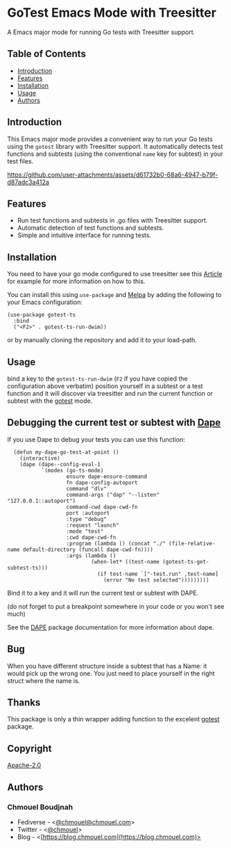 # GoTest Emacs Mode with Treesitter

A Emacs major mode for running Go tests with Treesitter support.

## Table of Contents

* [Introduction](#introduction)
* [Features](#features)
* [Installation](#installation)
* [Usage](#usage)
* [Authors](#authors)

## Introduction

This Emacs major mode provides a convenient way to run your Go tests using the
`gotest` library with Treesitter support. It automatically detects test
functions and subtests (using the conventional `name` key for subtest) in your
test files.

<https://github.com/user-attachments/assets/d61732b0-68a6-4947-b79f-d87adc3a412a>

## Features

* Run test functions and subtests in .go files with Treesitter support.
* Automatic detection of test functions and subtests.
* Simple and intuitive interface for running tests.

## Installation

You need to have your go mode configured to use treesitter see this
[Article](https://robbmann.io/posts/emacs-treesit-auto/) for example for more
information on how to this.

You can install this using `use-package` and
[Melpa](https://melpa.org/#/gotest-ts) by adding the following to your Emacs
configuration:

```emacs
(use-package gotest-ts
  :bind
  ("<F2>" . gotest-ts-run-dwim))
```

or by manually cloning the repository and add it to your load-path.

## Usage

bind a key to the `gotest-ts-run-dwim` (`F2` if you have copied the
configuration above verbatim) position yourself in a subtest or a test
function and it will discover via treesitter and run the current function or
subtest with the [gotest](https://github.com/nlamirault/gotest.el) mode.

## Debugging the current test or subtest with [Dape](https://github.com/svaante/dape)

If you use Dape to debug your tests you can use this function:

```emacs
  (defun my-dape-go-test-at-point ()
    (interactive)
    (dape (dape--config-eval-1
           `(modes (go-ts-mode)
                   ensure dape-ensure-command
                   fn dape-config-autoport
                   command "dlv"
                   command-args ("dap" "--listen" "127.0.0.1::autoport")
                   command-cwd dape-cwd-fn
                   port :autoport
                   :type "debug"
                   :request "launch"
                   :mode "test"
                   :cwd dape-cwd-fn
                   :program (lambda () (concat "./" (file-relative-name default-directory (funcall dape-cwd-fn))))
                   :args (lambda ()
                           (when-let* ((test-name (gotest-ts-get-subtest-ts)))
                             (if test-name `["-test.run" ,test-name]
                               (error "No test selected")))))))))
```

Bind it to a key and it will run the current test or subtest with DAPE.

(do not forget to put a breakpoint somewhere in your code or you won't see much)

See the [DAPE](https://github.com/svaante/dape) package documentation for more
information about dape.

## Bug

When you have different structure inside a subtest that has a Name: it would
pick up the wrong one. You just need to place yourself in the right struct where
the name is.


## Thanks

This package is only a thin wrapper adding function to the excelent [gotest](https://github.com/nlamirault/gotest.el) package.

## Copyright

[Apache-2.0](./LICENSE)

## Authors

### Chmouel Boudjnah

* Fediverse - <[@chmouel@chmouel.com](https://fosstodon.org/@chmouel)>
* Twitter - <[@chmouel](https://twitter.com/chmouel)>
* Blog  - <[https://blog.chmouel.com](https://blog.chmouel.com)>

